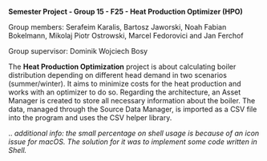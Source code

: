 **Semester Project - Group 15 - F25 - Heat Production Optimizer (HPO)**

Group members: Serafeim Karalis, Bartosz Jaworski, Noah Fabian Bokelmann, Mikolaj Piotr Ostrowski, Marcel Fedorovici and Jan Ferchof


Group supervisor: Dominik Wojciech Bosy

The **Heat Production Optimization** project is about calculating boiler distribution depending on different head demand in two scenarios (summer/winter). It aims to minimize costs for the heat production and works with an optimizer to do so. Regarding the architecture, an Asset Manager is created to store all necessary information about the boiler. The data, managed through the Source Data Manager, is imported as a CSV file into the program and uses the CSV helper library.

.. _additional info: the small percentage on shell usage is because of an icon issue for macOS. The solution for it was to implement some code written in Shell._
